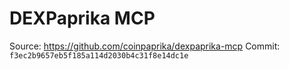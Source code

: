 # DEXPaprika MCP

Source: https://github.com/coinpaprika/dexpaprika-mcp
Commit: `f3ec2b9657eb5f185a114d2030b4c31f8e14dc1e`
